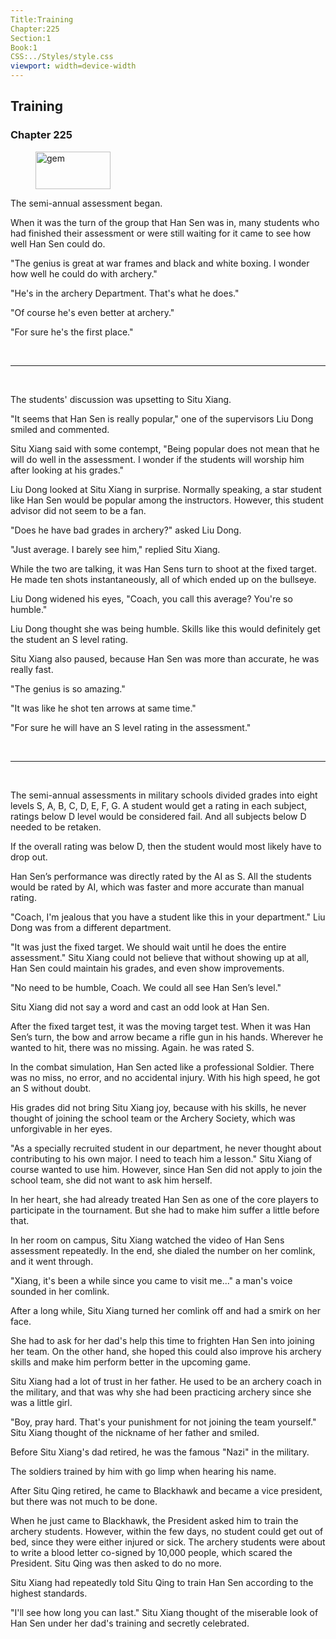 ```yaml
---
Title:Training 
Chapter:225 
Section:1 
Book:1 
CSS:../Styles/style.css 
viewport: width=device-width
---
```

  
## Training
### Chapter 225
  
<figure>
	<img src="../Images/gem.gif" alt="gem" id="gem" width="120" height="60" />
</figure>
  

  
The semi-annual assessment began.

When it was the turn of the group that Han Sen was in, many students who had finished their assessment or were still waiting for it came to see how well Han Sen could do.

"The genius is great at war frames and black and white boxing. I wonder how well he could do with archery."

"He's in the archery Department. That's what he does."

"Of course he's even better at archery."

"For sure he's the first place."

<br>

*****

<br>


The students' discussion was upsetting to Situ Xiang.

"It seems that Han Sen is really popular," one of the supervisors Liu Dong smiled and commented.

Situ Xiang said with some contempt, "Being popular does not mean that he will do well in the assessment. I wonder if the students will worship him after looking at his grades."

Liu Dong looked at Situ Xiang in surprise. Normally speaking, a star student like Han Sen would be popular among the instructors. However, this student advisor did not seem to be a fan.

"Does he have bad grades in archery?" asked Liu Dong.

"Just average. I barely see him," replied Situ Xiang.

While the two are talking, it was Han Sens turn to shoot at the fixed target. He made ten shots instantaneously, all of which ended up on the bullseye.

Liu Dong widened his eyes, "Coach, you call this average? You're so humble."

Liu Dong thought she was being humble. Skills like this would definitely get the student an S level rating.

Situ Xiang also paused, because Han Sen was more than accurate, he was really fast.

"The genius is so amazing."

"It was like he shot ten arrows at same time."

"For sure he will have an S level rating in the assessment."

<br>

*****

<br>


The semi-annual assessments in military schools divided grades into eight levels S, A, B, C, D, E, F, G. A student would get a rating in each subject, ratings below D level would be considered fail. And all subjects below D needed to be retaken.

If the overall rating was below D, then the student would most likely have to drop out.

Han Sen’s performance was directly rated by the AI as S. All the students would be rated by AI, which was faster and more accurate than manual rating.

"Coach, I'm jealous that you have a student like this in your department." Liu Dong was from a different department.

"It was just the fixed target. We should wait until he does the entire assessment." Situ Xiang could not believe that without showing up at all, Han Sen could maintain his grades, and even show improvements.

"No need to be humble, Coach. We could all see Han Sen’s level."

Situ Xiang did not say a word and cast an odd look at Han Sen.

After the fixed target test, it was the moving target test. When it was Han Sen’s turn, the bow and arrow became a rifle gun in his hands. Wherever he wanted to hit, there was no missing. Again. he was rated S.

In the combat simulation, Han Sen acted like a professional Soldier. There was no miss, no error, and no accidental injury. With his high speed, he got an S without doubt.

His grades did not bring Situ Xiang joy, because with his skills, he never thought of joining the school team or the Archery Society, which was unforgivable in her eyes.

"As a specially recruited student in our department, he never thought about contributing to his own major. I need to teach him a lesson." Situ Xiang of course wanted to use him. However, since Han Sen did not apply to join the school team, she did not want to ask him herself.

In her heart, she had already treated Han Sen as one of the core players to participate in the tournament. But she had to make him suffer a little before that.

In her room on campus, Situ Xiang watched the video of Han Sens assessment repeatedly. In the end, she dialed the number on her comlink, and it went through.

"Xiang, it's been a while since you came to visit me..." a man's voice sounded in her comlink.

After a long while, Situ Xiang turned her comlink off and had a smirk on her face.

She had to ask for her dad's help this time to frighten Han Sen into joining her team. On the other hand, she hoped this could also improve his archery skills and make him perform better in the upcoming game.

Situ Xiang had a lot of trust in her father. He used to be an archery coach in the military, and that was why she had been practicing archery since she was a little girl.

"Boy, pray hard. That's your punishment for not joining the team yourself." Situ Xiang thought of the nickname of her father and smiled.

Before Situ Xiang's dad retired, he was the famous "Nazi" in the military.

The soldiers trained by him with go limp when hearing his name.

After Situ Qing retired, he came to Blackhawk and became a vice president, but there was not much to be done.

When he just came to Blackhawk, the President asked him to train the archery students. However, within the few days, no student could get out of bed, since they were either injured or sick. The archery students were about to write a blood letter co-signed by 10,000 people, which scared the President. Situ Qing was then asked to do no more.

Situ Xiang had repeatedly told Situ Qing to train Han Sen according to the highest standards.

"I'll see how long you can last." Situ Xiang thought of the miserable look of Han Sen under her dad's training and secretly celebrated.